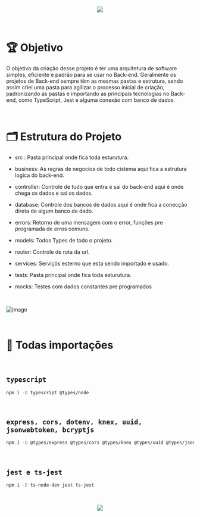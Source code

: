 <h1 align="center">
<img src="https://user-images.githubusercontent.com/60453269/208093725-a62bf280-5ca5-42f5-b4ca-7fdbef2c4212.png">
</h1>

<br/>

# 🏆 Objetivo

<p>
  O objetivo da criação desse projeto é ter uma arquitetura de software simples, eficiente e padrão para se usar no Back-end. Geralmente os projetos de Back-end sempre têm as mesmas pastas e estrutura, sendo assim criei uma pasta para agilizar o processo inicial de criação, padronizando as pastas e importando as principais tecnologias no Back-end, como TypeScript, Jest e alguma conexão com banco de dados.
</p>

<br/>

# 🗂 Estrutura do Projeto 

- src : Pasta principal onde fica toda esturutura.
- business: As regras de negocios de todo cistema aqui fica a estrutura logica do back-end.
- controller: Controle de tudo que entra e sai do back-end aqui é onde chega os dados e sai os dados.
- database: Controle dos bancos de dados aqui é onde fica a conecção direta de algum banco de dado.
- errors: Retorno de uma mensagem com o error, funções pre programada de erros comuns.
- models: Todos Types de todo o projeto.
- router: Controle de rota da url.
- services: Serviçõs esterno que esta sendo importado e usado. 

- tests: Pasta principal onde fica toda esturutura.
- mocks: Testes com dados constantes pre programados

<br/> 

![image](https://user-images.githubusercontent.com/60453269/208092766-fe07a854-2533-4436-a794-7122db96ddd1.png)

<br/> 

# 🎣 Todas importações 
<br/> 

## `typescript` 

```Bash
npm i -D typescript @types/node
```
<br/> 

## `express, cors, dotenv, knex, uuid, jsonwebtoken, bcryptjs ` 

```Bash
npm i -D @types/express @types/cors @types/knex @types/uuid @types/jsonwebtoken @types/bcryptjs @types/jest
```
<br/> 

## `jest e ts-jest` 

```Bash
npm i -D ts-node-dev jest ts-jest
```
<br/> 


<p align="center">
  <img src="https://capsule-render.vercel.app/api?type=waving&color=gradient&height=65&section=footer"/>
</p>
